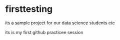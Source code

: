 # firsttesting
its a sample project for our data science students etc

its is my first github practicee session
